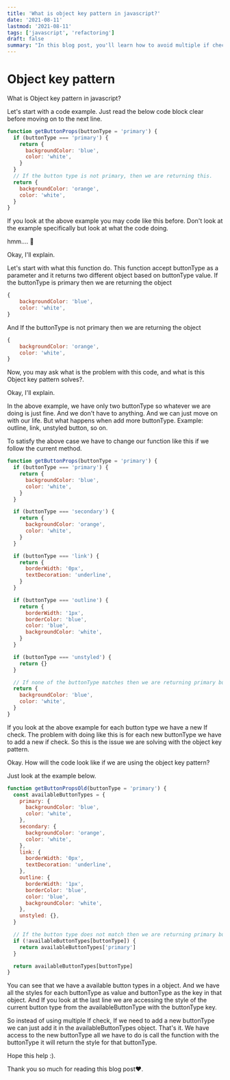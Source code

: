 ```yaml
---
title: 'What is object key pattern in javascript?'
date: '2021-08-11'
lastmod: '2021-08-11'
tags: ['javascript', 'refactoring']
draft: false
summary: "In this blog post, you'll learn how to avoid multiple if check using object key pattern in javascript and what problem it solves."
---
```


# Object key pattern

What is Object key pattern in javascript?

Let's start with a code example. Just read the below code block clear before moving on to the next line.

```jsx
function getButtonProps(buttonType = 'primary') {
  if (buttonType === 'primary') {
    return {
      backgroundColor: 'blue',
      color: 'white',
    }
  }
  // If the button type is not primary, then we are returning this.
  return {
    backgroundColor: 'orange',
    color: 'white',
  }
}
```

If you look at the above example you may code like this before. Don't look at the example specifically but look at what the code doing.

hmm.... 🤔

Okay, I'll explain.

Let's start with what this function do. This function accept buttonType as a parameter and it returns two different object based on buttonType value. If the buttonType is primary then we are returning the object

```jsx
{
    backgroundColor: 'blue',
    color: 'white',
}
```

And If the buttonType is not primary then we are returning the object

```jsx
{
    backgroundColor: 'orange',
    color: 'white',
}
```

Now, you may ask what is the problem with this code, and what is this Object key pattern solves?.

Okay, I'll explain.

In the above example, we have only two buttonType so whatever we are doing is just fine. And we don't have to anything. And we can just move on with our life. But what happens when add more buttonType. Example: outline, link, unstyled button, so on.

To satisfy the above case we have to change our function like this if we follow the current method.

```jsx
function getButtonProps(buttonType = 'primary') {
  if (buttonType === 'primary') {
    return {
      backgroundColor: 'blue',
      color: 'white',
    }
  }

  if (buttonType === 'secondary') {
    return {
      backgroundColor: 'orange',
      color: 'white',
    }
  }

  if (buttonType === 'link') {
    return {
      borderWidth: '0px',
      textDecoration: 'underline',
    }
  }

  if (buttonType === 'outline') {
    return {
      borderWidth: '1px',
      borderColor: 'blue',
      color: 'blue',
      backgroundColor: 'white',
    }
  }

  if (buttonType === 'unstyled') {
    return {}
  }

  // If none of the buttonType matches then we are returning primary button style
  return {
    backgroundColor: 'blue',
    color: 'white',
  }
}
```

If you look at the above example for each button type we have a new If check. The problem with doing like this is for each new buttonType we have to add a new if check. So this is the issue we are solving with the object key pattern.

Okay. How will the code look like if we are using the object key pattern?

Just look at the example below.

```jsx
function getButtonPropsOld(buttonType = 'primary') {
  const availableButtonTypes = {
    primary: {
      backgroundColor: 'blue',
      color: 'white',
    },
    secondary: {
      backgroundColor: 'orange',
      color: 'white',
    },
    link: {
      borderWidth: '0px',
      textDecoration: 'underline',
    },
    outline: {
      borderWidth: '1px',
      borderColor: 'blue',
      color: 'blue',
      backgroundColor: 'white',
    },
    unstyled: {},
  }

  // If the button type does not match then we are returning primary button style
  if (!availableButtonTypes[buttonType]) {
    return availableButtonTypes['primary']
  }

  return availableButtonTypes[buttonType]
}
```

You can see that we have a available button types in a object. And we have all the styles for each buttonType as value and buttonType as the key in that object. And If you look at the last line we are accessing the style of the current button type from the availableButtonType with the buttonType key.

So instead of using multiple If check, If we need to add a new buttonType we can just add it in the availableButtonTypes object. That's it. We have access to the new buttonType all we have to do is call the function with the buttonType it will return the style for that buttonType.

Hope this help :).

Thank you so much for reading this blog post♥️.
